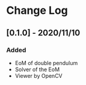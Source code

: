 # Change Log

## [0.1.0] - 2020/11/10
### Added
- EoM of double pendulum
- Solver of the EoM
- Viewer by OpenCV